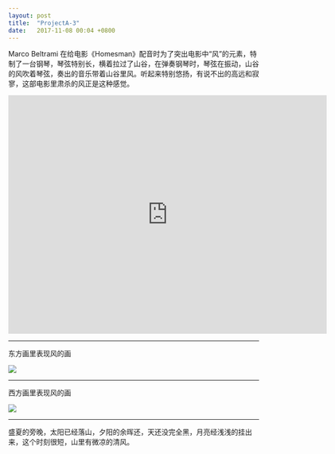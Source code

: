 ```yaml
---
layout: post
title:  "ProjectA-3"
date:   2017-11-08 00:04 +0800
---
```


Marco Beltrami 在给电影《Homesman》配音时为了突出电影中“风”的元素，特制了一台钢琴，琴弦特别长，横着拉过了山谷，在弹奏钢琴时，琴弦在振动，山谷的风吹着琴弦，奏出的音乐带着山谷里风。听起来特别悠扬，有说不出的高远和寂寥，这部电影里肃杀的风正是这种感觉。

<iframe src="http://www.bilibili.com/html/html5player.html?aid=3521416&cid=6041635" width="640" height="480" frameborder="0" webkitallowfullscreen mozallowfullscreen allowfullscreen></iframe>

---



东方画里表现风的画

![](https://wx4.sinaimg.cn/mw690/698f3196gy1fla0kuxsinj21480rib2a.jpg)



---





西方画里表现风的画

![](https://wx2.sinaimg.cn/mw690/698f3196gy1fla111c0ahj20xc0mn1ky.jpg)



---



盛夏的旁晚，太阳已经落山，夕阳的余晖还，天还没完全黑，月亮经浅浅的挂出来，这个时刻很短，山里有微凉的清风。



